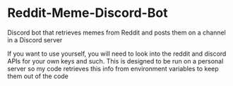 # Reddit-Meme-Discord-Bot
Discord bot that retrieves memes from Reddit and posts them on a channel in a Discord server

If you want to use yourself, you will need to look into the reddit and discord APIs for your
own keys and such. This is designed to be run on a personal server so my code retrieves this
info from environment variables to keep them out of the code